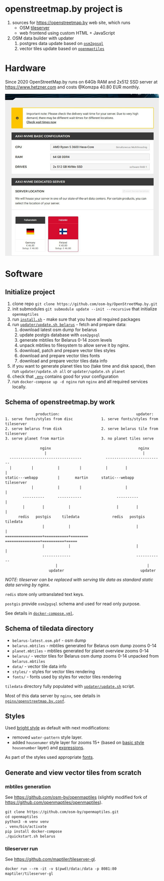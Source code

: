 # openstreetmap.by project is

1. sources for https://openstreetmap.by web site, which runs
   * OSM [tileserver](https://stackoverflow.com/questions/11079741/what-is-tile-server-in-osm-maps/11095561#11095561)
   * web frontend using custom HTML + JavaScript
3. OSM data builder with updater
   1. postgres data update based on [`osm2pgsql`](https://github.com/openstreetmap/osm2pgsql) 
   2. vector tiles update based on [`openmaptiles`](https://github.com/openmaptiles/openmaptiles)

# Hardware

Since 2020 OpenStreetMap.by runs on 64Gb RAM and 2x512 SSD server
at https://www.hetzner.com and costs @Komzpa 40.80 EUR monthly.

![OpenStreetMap.by Hardware](docs/server.jpg)

# Software

## Initialize project
 
 1. clone repo `git clone https://github.com/osm-by/OpenStreetMap.by.git`
 2. init submodules `git submodule update --init --recursive` that initialize `openmaptiles`   
 3. run [`install.sh`](install.sh) - make sure that you have all required packages
 4. run [`updater/update.sh belarus`](updater/update.sh) - fetch and prepare data:
    1. download latest osm dump for belarus
    2. update postgis database with `osm2pgsql`
    3. generate mbtiles for Belarus 0-14 zoom levels
    4. unpack mbtiles to filesystem to allow serve it by nginx.
    5. download, patch and prepare vector tiles styles
    6. download and prepare vector tiles fonts
    7. download and prepare vector tiles data info
 5. if you want to generate planet tiles too (take time and disk space), then run `updater/update.sh all` or `updater/update.sh planet`
 6. check that [`.env`](.env) contains good for your configuration 
 7. run `docker-compose up -d nginx` run `nginx` and all required services locally.


## Schema of openstreetmap.by work

                  production:                                   updater:
    1. serve fonts/styles from disc             1. serve fonts/styles from tileserver
    2. serve belarus from disk                  2. serve belarus tile from tileserver
    3. serve planet from martin                 3. no planet tiles serve
    
                    nginx                                        nginx
                      |                                            |
      ---------------------------------           --------------------------
      |         |           |         |           |        |               |
    static---webapp         |       martin      static---webapp        tileserver
                |           |         |                    |               |
            ----------      -----------                ----------          |
            |        |           |                     |        |          |
          redis   postgis     tiledata               redis   postgis    tiledata
                     |           |                              |          |
    =================+===========+========      ================+==========+=====
                     |           |                              |          |
                     -------------                              ------------
                           |                                         |
                        updater                                   updater


*NOTE: tileserver can be replaced with serving tile data as standard static data serving by nginx.*

`redis` store only untranslated text keys.

`postgis` provide `osm2pgsql` schema and used for read only purpose.

See details in [`docker-compose.yml`](docker-compose.yml).


## Schema of tiledata directory

- `belarus-latest.osm.pbf` - osm dump
- `belarus.mbtiles` - mbtiles generated for Belarus osm dump zooms 0-14
- `planet.mbtiles` - mbtiles generated for planet overview zooms 0-14
- `belarus/` - vector tiles for Belarus osm dump zooms 0-14 unpacked from `belarus.mbtiles`
- `data/` - vector tile data info
- `styles/` - styles for vector tiles rendering
- `fonts/` - fonts used by styles for vector tiles rendering

`tiledata` directory fully populated with [`updater/update.sh`](updater/update.sh) script.

Most of this data server by `nginx`, see details in [`nginx/openstreetmap.by.conf`](nginx/openstreetmap.by.conf).


## Styles

Used [bright style](https://github.com/openmaptiles/osm-bright-gl-style) as default with next modifications:
- removed `water-pattern` style layer.
- added `housenumer` style layer for zooms 15+ (based on [basic style](https://github.com/openmaptiles/maptiler-basic-gl-style) `housenumber` layer) and [expressions](https://docs.mapbox.com/mapbox-gl-js/style-spec/expressions/#interpolate).

As part of the styles used appropriate [fonts](https://github.com/openmaptiles/fonts/).


## Generate and view vector tiles from scratch  

### mbtiles generation

See https://github.com/osm-by/openmaptiles (slightly modified fork of https://github.com/openmaptiles/openmaptiles).

    git clone https://github.com/osm-by/openmaptiles.git
    cd openmaptiles
    python3 -m venv venv
    . venv/bin/activate
    pip install docker-compose
    ./quickstart.sh belarus

### tileserver run

See https://github.com/maptiler/tileserver-gl.

    docker run --rm -it -v $(pwd)/data:/data -p 8081:80 maptiler/tileserver-gl

